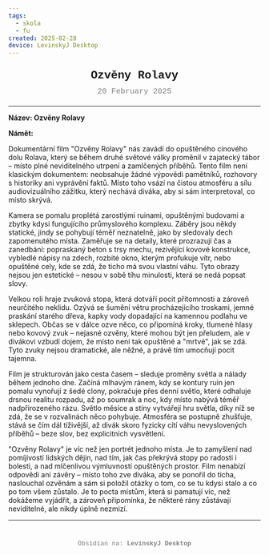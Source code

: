 ```yaml
---
tags:
  - skola
  - fu
created: 2025-02-28
device: LevinskyJ Desktop
---
```

<div style="text-align: center; font-size: 1.6em; font-weight: bold; padding: 10px 0; font-family: Courier New">
  Ozvěny Rolavy
</div>

<div style="text-align: center; color: gray; font-size: 1.1em; margin-bottom: 20px; font-family: Courier New">  20 February 2025
</div>

---

**Název: Ozvěny Rolavy**

**Námět:**

Dokumentární film "Ozvěny Rolavy" nás zavádí do opuštěného cínového dolu Rolava, který se během druhé světové války proměnil v zajatecký tábor – místo plné neviditelného utrpení a zamlčených příběhů. Tento film není klasickým dokumentem: neobsahuje žádné výpovědi pamětníků, rozhovory s historiky ani vyprávění faktů. Místo toho vsází na čistou atmosféru a sílu audiovizuálního zážitku, který nechává diváka, aby si sám interpretoval, co místo skrývá.

Kamera se pomalu proplétá zarostlými ruinami, opuštěnými budovami a zbytky kdysi fungujícího průmyslového komplexu. Záběry jsou někdy statické, jindy se pohybují téměř neznatelně, jako by sledovaly dech zapomenutého místa. Zaměřuje se na detaily, které prozrazují čas a zanedbání: popraskaný beton s trsy mechu, rezivějící kovové konstrukce, vybledlé nápisy na zdech, rozbité okno, kterým profukuje vítr, nebo opuštěné cely, kde se zdá, že ticho má svou vlastní váhu. Tyto obrazy nejsou jen estetické – nesou v sobě tíhu minulosti, která se nedá popsat slovy.

Velkou roli hraje zvuková stopa, která dotváří pocit přítomnosti a zároveň neurčitého neklidu. Ozývá se šumění větru procházejícího troskami, jemné praskání starého dřeva, kapky vody dopadající na kamennou podlahu ve sklepech. Občas se v dálce ozve něco, co připomíná kroky, tlumené hlasy nebo kovový zvuk – nejasné ozvěny, které mohou být jen přeludem, ale v divákovi vzbudí dojem, že místo není tak opuštěné a "mrtvé", jak se zdá. Tyto zvuky nejsou dramatické, ale něžné, a právě tím umocňují pocit tajemna.

Film je strukturován jako cesta časem – sleduje proměny světla a nálady během jednoho dne. Začíná mlhavým ránem, kdy se kontury ruin jen pomalu vynořují z šedé clony, pokračuje přes denní světlo, které odhaluje drsnou realitu rozpadu, až po soumrak a noc, kdy místo nabývá téměř nadpřirozeného rázu. Světlo měsíce a stíny vytvářejí hru světla, díky níž se zdá, že se v rozvalinách něco pohybuje. Atmosféra se postupně zhušťuje, stává se čím dál tíživější, až divák skoro fyzicky cítí váhu nevyslovených příběhů – beze slov, bez explicitních vysvětlení.

"Ozvěny Rolavy" je víc než jen portrét jednoho místa. Je to zamyšlení nad pomíjivostí lidských dějin, nad tím, jak čas překrývá stopy po radosti i bolesti, a nad mlčenlivou výmluvností opuštěných prostor. Film nenabízí odpovědi ani závěry – místo toho zve diváka, aby se ponořil do ticha, naslouchal ozvěnám a sám si položil otázky o tom, co se tu kdysi stalo a co po tom všem zůstalo. Je to pocta místům, která si pamatují víc, než dokážeme vyjádřit, a zároveň připomínka, že některé rány zůstávají neviditelné, ale nikdy úplně nezmizí.

---

<div style="text-align: center; color: gray; font-size: 0.9em; margin-top: 40px; font-family: Courier New">
  Obsidian na: <strong>LevinskyJ Desktop</strong>
</div>
